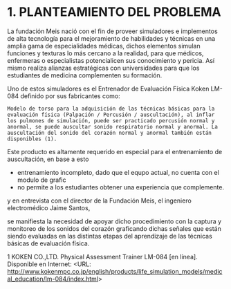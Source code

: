 # 1. PLANTEAMIENTO DEL PROBLEMA

La fundación Meis nació con el fin de proveer simuladores e implementos de alta tecnología para el mejoramiento de habilidades y técnicas en una amplia gama de especialidades médicas, dichos elementos simulan funciones y texturas lo más cercano a la realidad, para que médicos, enfermeras o especialistas potencialicen sus conocimiento y pericia. Así mismo realiza alianzas estratégicas con universidades para que los estudiantes de medicina complementen su formación.

Uno de estos simuladores es el Entrenador de Evaluación Física Koken LM-084 definido por sus fabricantes como:

`Modelo de torso para la adquisición de las técnicas básicas para la evaluación física (Palpación / Percusión / auscultación), al inflar los pulmones de simulación, puede ser practicado percusión normal y anormal, se puede auscultar sonido respiratorio normal y anormal. La auscultación del sonido del corazón normal y anormal también están disponibles (1).`

Este producto es altamente requerido en especial para el entrenamiento de auscultación, en base a esto

* entrenamiento incompleto, dado que el equpo actual, no cuenta con el modulo de grafic
* no permite a los estudiantes obtener una experiencia que complemente.

y en entrevista con el director de la Fundación Meis, el ingeniero electromédico Jaime Santos,

se manifiesta la necesidad de apoyar dicho procedimiento con la captura y monitoreo de los sonidos del corazón graficando dichas señales que están siendo evaluadas en las distintas etapas del aprendizaje de las técnicas básicas de evaluación física.

1 KOKEN CO.,LTD.  Physical Assessment Trainer LM-084 \[en línea\].  Disponible en Internet: &lt;URL: http://www.kokenmpc.co.jp/english/products/life_simulation_models/medical_education/lm-084/index.html&gt;

